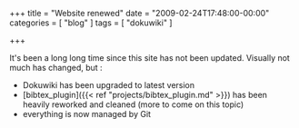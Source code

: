 +++
title = "Website renewed"
date = "2009-02-24T17:48:00-00:00"
categories = [ "blog" ]
tags = [ "dokuwiki" ]

+++


It's been a long long time since this site has not been updated. Visually not
much has changed, but :

* Dokuwiki has been upgraded to latest version
* [bibtex_plugin]({{< ref "projects/bibtex_plugin.md" >}}) has been heavily
  reworked and cleaned (more to come on this topic)
* everything is now managed by Git
